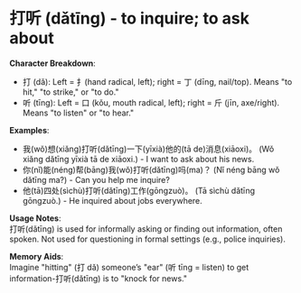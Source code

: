 # **打听 (dǎtīng) - to inquire; to ask about**

**Character Breakdown**:  
- 打 (dǎ): Left = 扌(hand radical, left); right = 丁 (dīng, nail/top). Means "to hit," "to strike," or "to do."  
- 听 (tīng): Left = 口 (kǒu, mouth radical, left); right = 斤 (jīn, axe/right). Means "to listen" or "to hear."

**Examples**:  
- 我(wǒ)想(xiǎng)打听(dǎtīng)一下(yīxià)他的(tā de)消息(xiāoxi)。 (Wǒ xiǎng dǎtīng yīxià tā de xiāoxi.) - I want to ask about his news.  
- 你(nǐ)能(néng)帮(bāng)我(wǒ)打听(dǎtīng)吗(ma)？ (Nǐ néng bāng wǒ dǎtīng ma?) - Can you help me inquire?  
- 他(tā)四处(sìchù)打听(dǎtīng)工作(gōngzuò)。 (Tā sìchù dǎtīng gōngzuò.) - He inquired about jobs everywhere.

**Usage Notes**:  
打听(dǎtīng) is used for informally asking or finding out information, often spoken. Not used for questioning in formal settings (e.g., police inquiries).

**Memory Aids**:  
Imagine "hitting" (打 dǎ) someone’s "ear" (听 tīng = listen) to get information-打听(dǎtīng) is to "knock for news."